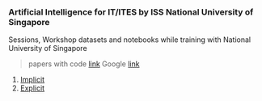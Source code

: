 ### Artificial Intelligence for IT/ITES by ISS National University of Singapore

Sessions, Workshop datasets and notebooks while training with National University of Singapore

> papers with code [link](https://paperswithcode.com/task/recommendation-systems)
> Google [link](https://cloud.google.com/solutions/machine-learning/recommendation-system-tensorflow-create-model)

1.  [Implicit](https://towardsdatascience.com/building-a-collaborative-filtering-recommender-system-with-clickstream-data-dffc86c8c65)
2.  [Explicit](https://towardsdatascience.com/building-and-testing-recommender-systems-with-surprise-step-by-step-d4ba702ef80b)
